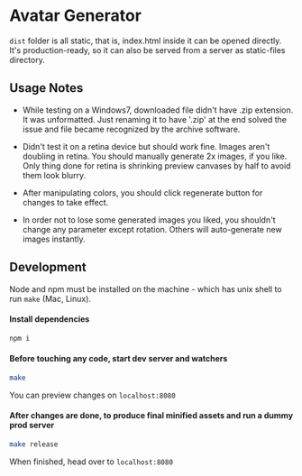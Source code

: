 # Avatar Generator

`dist` folder is all static, that is, index.html inside it can be opened directly.
It's production-ready, so it can also be served from a server as static-files directory.


## Usage Notes

 - While testing on a Windows7, downloaded file didn't have .zip extension. It
   was unformatted. Just renaming it to have '.zip' at the end solved the issue
   and file became recognized by the archive software.

 - Didn't test it on a retina device but should work fine. Images aren't doubling
   in retina. You should manually generate 2x images, if you like. Only thing done
   for retina is shrinking preview canvases by half to avoid them look blurry.

 - After manipulating colors, you should click regenerate button for changes to
   take effect.

 - In order not to lose some generated images you liked, you shouldn't change any
   parameter except rotation. Others will auto-generate new images instantly.


## Development

Node and npm must be installed on the machine - which has unix shell to run `make` (Mac, Linux).

#### Install dependencies

```sh
npm i
```

#### Before touching any code, start dev server and watchers

```sh
make
```

You can preview changes on `localhost:8080`

#### After changes are done, to produce final minified assets and run a dummy prod server

```sh
make release
```

When finished, head over to `localhost:8080`
